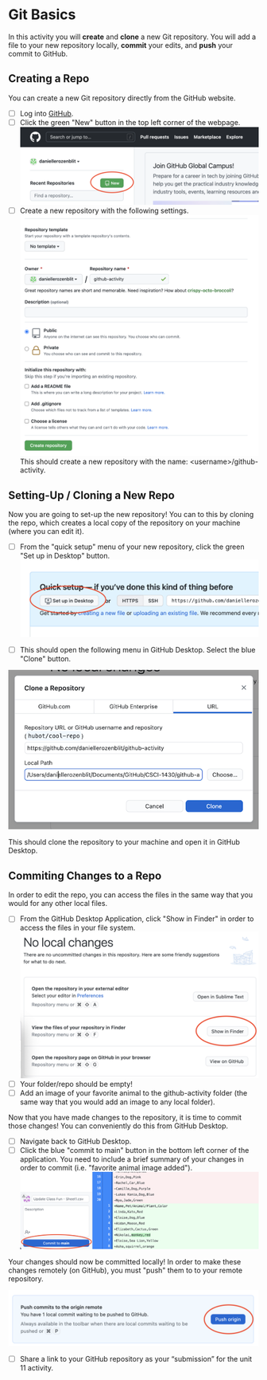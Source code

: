 # Git Basics
In this activity you will **create** and **clone** a new Git repository. You will add a file to your new repository locally, **commit** your edits, and **push** your commit to GitHub.

## Creating a Repo
You can create a new Git repository directly from the GitHub website.

- [ ] Log into [GitHub](https://github.com/).
- [ ] Click the green "New" button in the top left corner of the webpage.
![create](images/create.png)
- [ ] Create a new repository with the following settings.
![creates settings](images/create-settings.png)
This should create a new repository with the name: \<username\>/github-activity.

## Setting-Up / Cloning a New Repo
Now you are going to set-up the new repository! You can to this by cloning the repo, which creates a local copy of the repository on your machine (where you can edit it).

- [ ] From the "quick setup" menu of your new repository, click the green "Set up in Desktop" button.
![setup](images/setup.png)

- [ ] This should open the following menu in GitHub Desktop. Select the blue "Clone" button.

![clone](images/clonedesktop.png)

This should clone the repository to your machine and open it in GitHub Desktop.

## Commiting Changes to a Repo
In order to edit the repo, you can access the files in the same way that you would for any other local files.

- [ ] From the GitHub Desktop Application, click "Show in Finder" in order to access the files in your file system.
![finder](images/finder.png)
- [ ] Your folder/repo should be empty!
- [ ] Add an image of your favorite animal to the github-activity folder (the same way that you would add an image to any local folder).

Now that you have made changes to the repository, it is time to commit those changes! You can conveniently do this from GitHub Desktop.

- [ ] Navigate back to GitHub Desktop.
- [ ] Click the blue "commit to main" button in the bottom left corner of the application. You need to include a brief summary of your changes in order to commit (i.e. "favorite animal image added"). 
![finder](images/commit.png)

Your changes should now be committed locally! In order to make these changes remotely (on GitHub), you must "push" them to to your remote repository.

![push](images/push.png)

- [ ] Share a link to your GitHub repository as your “submission” for the unit 11 activity.
